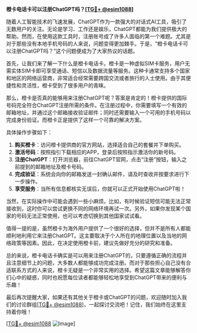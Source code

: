 **橙卡电话卡可以注册ChatGPT吗？[[TG💪+ @esim1088](https://t.me/s/esim1088)]**

随着人工智能技术的飞速发展，ChatGPT作为一款强大的对话式AI工具，吸引了无数用户的关注。无论是学习、工作还是娱乐，ChatGPT都能为我们提供极大的帮助。然而，在使用这款工具时，注册账号成了许多人面临的第一个难题。尤其是对于那些没有本地手机号码的人来说，问题变得更加棘手。于是，“橙卡电话卡可以注册ChatGPT吗？”这个问题便成为了大家热议的话题。

首先，让我们来了解一下什么是橙卡电话卡。橙卡是一种虚拟SIM卡服务，用户无需实体SIM卡即可享受通话、短信以及数据流量等服务。这种卡通常支持多个国家和地区的网络运营商，非常适合经常需要跨国交流或者旅行的人士使用。由于其便捷性和灵活性，橙卡受到了很多用户的青睐。

那么，橙卡是否真的能够用来注册ChatGPT呢？答案是肯定的！橙卡提供的国际号码完全符合ChatGPT注册所需的条件。在注册过程中，你需要填写一个有效的邮箱地址，并通过这个邮箱接收验证邮件；同时还需要输入一个可用的手机号码以完成身份验证。而橙卡正是提供了这样一个可靠的解决方案。

具体操作步骤如下：
1. **购买橙卡**：访问橙卡提供商的官方网站，选择适合自己的套餐并下单购买。
2. **激活号码**：按照指引下载相应的APP，登录后按照指示激活你的新号码。
3. **注册ChatGPT**：打开浏览器，前往ChatGPT官网，点击“注册”按钮，输入之前提到的邮箱地址及橙卡号码。
4. **完成验证**：系统会向你的邮箱发送一封确认邮件，请及时查收并按要求进行下一步操作。
5. **享受服务**：当所有信息都核实无误后，你就可以正式开始使用ChatGPT啦！

当然，在实际操作中可能会遇到一些小麻烦。比如，有时候验证短信可能无法正常接收到，这时你可以尝试更换不同的网络环境再试一次。另外，如果你发现某个国家的号码无法正常使用，也可以考虑切换到其他国家试试看。

值得一提的是，虽然橙卡为海外用户提供了一个很好的选择，但并不是所有人都能顺利地利用它来注册ChatGPT。这主要取决于个人所在的地理位置以及当地的网络政策等因素。因此，在决定使用橙卡前，建议先做好充分的研究和准备。

总的来说，橙卡电话卡确实是可以用来注册ChatGPT的，只要遵循正确的流程并且注意细节上的问题，大多数人都能够成功完成注册。而对于那些担心自己没有合适联系方式的人来说，橙卡无疑是一个非常实用的选择。希望这篇文章能够解答你们心中的疑惑，同时也祝愿每位读者都能够轻松地享受到ChatGPT带来的便利与乐趣！

最后再次提醒大家，如果还有其他关于橙卡或ChatGPT的问题，欢迎随时加入我们的讨论群组[[TG💪+ @esim1088](https://t.me/s/esim1088)]，一起探讨交流吧！记住，我们始终在这里支持着你哦！

[[TG💪+ @esim1088](https://t.me/s/esim1088) ![Image](https://i.postimg.cc/4NQfJmqS/Snipaste-2025-05-13-00-14-12.png)]